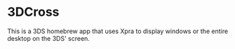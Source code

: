 # 3DCross

This is a 3DS homebrew app that uses Xpra to display windows or the entire desktop on the 3DS' screen.

